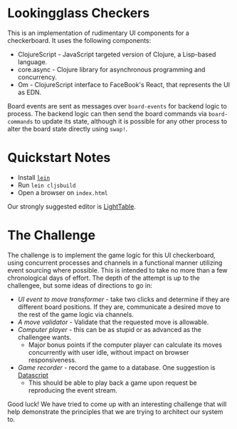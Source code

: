 Lookingglass Checkers
=====================

This is an implementation of rudimentary UI components for a checkerboard.  It uses the following components:

* ClojureScript - JavaScript targeted version of Clojure, a Lisp-based language.
* core.async - Clojure library for asynchronous programming and concurrency.
* Om - ClojureScript interface to FaceBook's React, that represents the UI as EDN.

Board events are sent as messages over `board-events` for backend logic to process.  The backend logic can then send the board commands via `board-commands` to update its state, although it is possible for any other process to alter the board state directly using `swap!`.

Quickstart Notes
================

* Install [`lein`](http://leiningen.org/)
* Run `lein cljsbuild`
* Open a browser on `index.html`

Our strongly suggested editor is [LightTable](http://lighttable.com/).

The Challenge
=============

The challenge is to implement the game logic for this UI checkerboard, using concurrent processes and channels in a functional manner utilizing event sourcing where possible.  This is intended to take no more than a few chronological days of effort.  The depth of the attempt is up to the challengee, but some ideas of directions to go in:

* *UI event to move transformer* - take two clicks and determine if they are different board positions.  If they are, communicate a desired move to the rest of the game logic via channels.
* *A move validator* - Validate that the requested move is allowable.
* *Computer player* - this can be as stupid or as advanced as the challengee wants.
	* Major bonus points if the computer player can calculate its moves concurrently with user idle, without impact on browser responsiveness.
* *Game recorder* - record the game to a database.  One suggestion is [Datascript](https://github.com/tonsky/datascript)
	* This should be able to play back a game upon request be reproducing the event stream.

Good luck!  We have tried to come up with an interesting challenge that will help demonstrate the principles that we are trying to architect our system to.